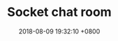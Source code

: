 ---
layout      : article   
title       : "Socket chat room" 
date        : 2018-08-09 19:32:10 +0800 
categories  : articles  
tags        : [Web]
---